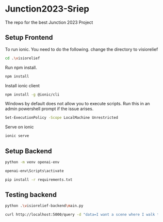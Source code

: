 # Junction2023-Sriep

The repo for the best Junction 2023 Project


## Setup Frontend
To run ionic. You need to do the following.
change the directory to visiorelief
```bash
cd .\visiorelief
```
Run npm install.
```bash
npm install
```
Install ionic client
```bash
npm install -g @ionic/cli
```
Windows by default does not allow you to execute scripts. Run this in an admin powershell prompt if the issue arises.
```bash
Set-ExecutionPolicy -Scope LocalMachine Unrestricted
```
Serve on ionic
```bash
ionic serve
```

## Setup Backend
```bash
python -m venv openai-env
```
```bash
openai-env\Scripts\activate
```
```bash
pip install -r requirements.txt
```

## Testing backend
```bash
python .\visiorelief-backend\main.py
```
```bash
curl http://localhost:5000/query -d "data=I want a scene where I walk through a forest?" -X GET
```

